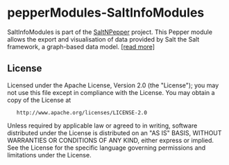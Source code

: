 # pepperModules-SaltInfoModules
SaltInfoModules is part of the [SaltNPepper](https://korpling.german.hu-berlin.de/p/projects/saltnpepper/) project. This Pepper module allows the export and visualisation of data provided by Salt the Salt framework, a graph-based data model.
[[read more]](http://korpling.github.io/pepperModules-SaltInfoModules)


## License
Licensed under the Apache License, Version 2.0 (the "License");
you may not use this file except in compliance with the License.
You may obtain a copy of the License at

       http://www.apache.org/licenses/LICENSE-2.0

Unless required by applicable law or agreed to in writing, software
distributed under the License is distributed on an "AS IS" BASIS,
WITHOUT WARRANTIES OR CONDITIONS OF ANY KIND, either express or implied.
See the License for the specific language governing permissions and
limitations under the License.

